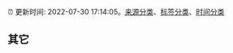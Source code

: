 :alarm_clock: 更新时间: 2022-07-30 17:14:05。[来源分类](../README.md)、[标签分类](../TAGS.md)、[时间分类](../TIMELINE.md)

## 其它



